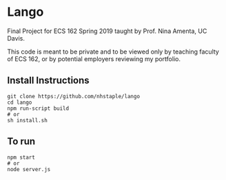 # Lango #
Final Project for ECS 162 Spring 2019 taught by Prof. Nina Amenta, UC Davis.

This code is meant to be private and to be viewed only by teaching faculty of ECS 162, or by potential employers reviewing my portfolio.

## Install Instructions ##
```
git clone https://github.com/nhstaple/lango
cd lango
npm run-script build
# or
sh install.sh
```

## To run ##
```
npm start
# or
node server.js
```
